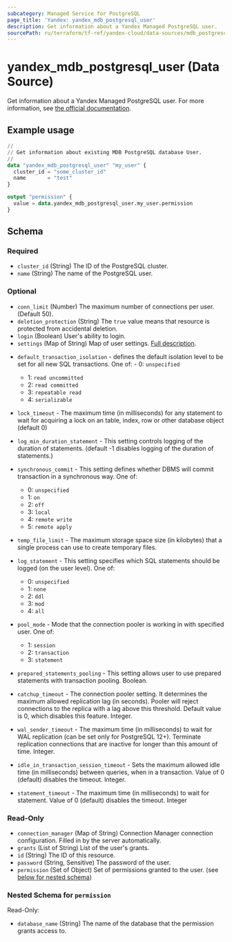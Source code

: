 ```yaml
---
subcategory: Managed Service for PostgreSQL
page_title: 'Yandex: yandex_mdb_postgresql_user'
description: Get information about a Yandex Managed PostgreSQL user.
sourcePath: ru/terraform/tf-ref/yandex-cloud/data-sources/mdb_postgresql_user.md
---
```


# yandex_mdb_postgresql_user (Data Source)

Get information about a Yandex Managed PostgreSQL user. For more information, see [the official documentation](https://yandex.cloud/docs/managed-postgresql/).

## Example usage

```terraform
//
// Get information about existing MDB PostgreSQL database User.
//
data "yandex_mdb_postgresql_user" "my_user" {
  cluster_id = "some_cluster_id"
  name       = "test"
}

output "permission" {
  value = data.yandex_mdb_postgresql_user.my_user.permission
}
```

<!-- schema generated by tfplugindocs -->
## Schema

### Required

- `cluster_id` (String) The ID of the PostgreSQL cluster.
- `name` (String) The name of the PostgreSQL user.

### Optional

- `conn_limit` (Number) The maximum number of connections per user. (Default 50).
- `deletion_protection` (String) The `true` value means that resource is protected from accidental deletion.
- `login` (Boolean) User's ability to login.
- `settings` (Map of String) Map of user settings. [Full description](https://yandex.cloud/docs/managed-postgresql/api-ref/grpc/Cluster/create#yandex.cloud.mdb.postgresql.v1.UserSettings).

* `default_transaction_isolation` - defines the default isolation level to be set for all new SQL transactions. One of:  - 0: `unspecified`
  - 1: `read uncommitted`
  - 2: `read committed`
  - 3: `repeatable read`
  - 4: `serializable`

* `lock_timeout` - The maximum time (in milliseconds) for any statement to wait for acquiring a lock on an table, index, row or other database object (default 0)

* `log_min_duration_statement` - This setting controls logging of the duration of statements. (default -1 disables logging of the duration of statements.)

* `synchronous_commit` - This setting defines whether DBMS will commit transaction in a synchronous way. One of:
  - 0: `unspecified`
  - 1: `on`
  - 2: `off`
  - 3: `local`
  - 4: `remote write`
  - 5: `remote apply`

* `temp_file_limit` - The maximum storage space size (in kilobytes) that a single process can use to create temporary files.

* `log_statement` - This setting specifies which SQL statements should be logged (on the user level). One of:
  - 0: `unspecified`
  - 1: `none`
  - 2: `ddl`
  - 3: `mod`
  - 4: `all`

* `pool_mode` - Mode that the connection pooler is working in with specified user. One of:
  - 1: `session`
  - 2: `transaction`
  - 3: `statement`

* `prepared_statements_pooling` - This setting allows user to use prepared statements with transaction pooling. Boolean.

* `catchup_timeout` - The connection pooler setting. It determines the maximum allowed replication lag (in seconds). Pooler will reject connections to the replica with a lag above this threshold. Default value is 0, which disables this feature. Integer.

* `wal_sender_timeout` - The maximum time (in milliseconds) to wait for WAL replication (can be set only for PostgreSQL 12+). Terminate replication connections that are inactive for longer than this amount of time. Integer.

* `idle_in_transaction_session_timeout` - Sets the maximum allowed idle time (in milliseconds) between queries, when in a transaction. Value of 0 (default) disables the timeout. Integer.

* `statement_timeout` - The maximum time (in milliseconds) to wait for statement. Value of 0 (default) disables the timeout. Integer

### Read-Only

- `connection_manager` (Map of String) Connection Manager connection configuration. Filled in by the server automatically.
- `grants` (List of String) List of the user's grants.
- `id` (String) The ID of this resource.
- `password` (String, Sensitive) The password of the user.
- `permission` (Set of Object) Set of permissions granted to the user. (see [below for nested schema](#nestedatt--permission))

<a id="nestedatt--permission"></a>
### Nested Schema for `permission`

Read-Only:

- `database_name` (String) The name of the database that the permission grants access to.

